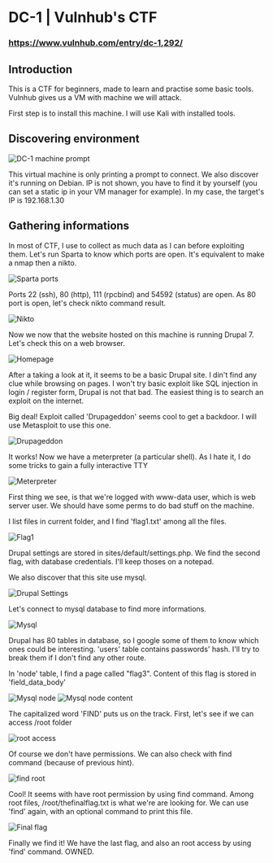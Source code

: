 DC-1 | Vulnhub's CTF
====================

### https://www.vulnhub.com/entry/dc-1,292/

## Introduction

This is a CTF for beginners, made to learn and practise some basic tools.
Vulnhub gives us a VM with machine we will attack.

First step is to install this machine.
I will use Kali with installed tools.

## Discovering environment

![DC-1 machine prompt](screenshots/1.jpg)

This virtual machine is only printing a prompt to connect. We also discover it's running on Debian.
IP is not shown, you have to find it by yourself (you can set a static ip in your VM manager for example).
In my case, the target's IP is 192.168.1.30

## Gathering informations

In most of CTF, I use to collect as much data as I can before exploiting them.
Let's run Sparta to know which ports are open. It's equivalent to make a nmap then a nikto.

![Sparta ports](screenshots/2.jpg)

Ports 22 (ssh), 80 (http), 111 (rpcbind) and 54592 (status) are open.
As 80 port is open, let's check nikto command result.

![Nikto](screenshots/3.jpg)

Now we now that the website hosted on this machine is running Drupal 7.
Let's check this on a web browser.

![Homepage](screenshots/4.jpg)

After a taking a look at it, it seems to be a basic Drupal site. I din't find any clue while browsing on pages. I won't try basic exploit like SQL injection in login / register form, Drupal is not that bad. The easiest thing is to search an exploit on the internet.

Big deal! Exploit called 'Drupageddon' seems cool to get a backdoor. I will use Metasploit to use this one.

![Drupageddon](screenshots/5.jpg)

It works! Now we have a meterpreter (a particular shell). As I hate it, I do some tricks to gain a fully interactive TTY

![Meterpreter](screenshots/6.jpg)

First thing we see, is that we're logged with www-data user, which is web server user. We should have some perms to do bad stuff on the machine.

I list files in current folder, and I find 'flag1.txt' among all the files.

![Flag1](screenshots/7.jpg)

Drupal settings are stored in sites/default/settings.php. We find the second flag, with database credentials. I'll keep thoses on a notepad.

We also discover that this site use mysql.

![Drupal Settings](screenshots/8.jpg)

Let's connect to mysql database to find more informations.

![Mysql](screenshots/9.jpg)

Drupal has 80 tables in database, so I google some of them to know which ones could be interesting. 'users' table contains passwords' hash. I'll try to break them if I don't find any other route.

In 'node' table, I find a page called "flag3". Content of this flag is stored in 'field_data_body'

![Mysql node](screenshots/10.jpg)
![Mysql node content](screenshots/11.jpg)

The capitalized word 'FIND' puts us on the track.
First, let's see if we can access /root folder

![root access](screenshots/12.jpg)

Of course we don't have permissions. We can also check with find command (because of previous hint).

![find root](screenshots/13.jpg)

Cool! It seems with have root permission by using find command.
Among root files, /root/thefinalflag.txt is what we're are looking for.
We can use 'find' again, with an optional command to print this file.

![Final flag](screenshots/14.jpg)

Finally we find it! We have the last flag, and also an root access by using 'find' command.
OWNED.

 




